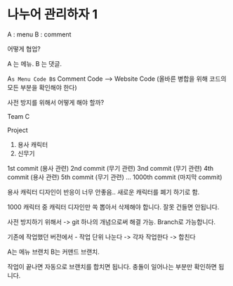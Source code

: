 # 나누어 관리하자 1 

A : menu 
B : comment 

어떻게 협업?

A 는 메뉴.
B 는 댓글.

A`s Menu Code
B`s Comment Code
--> Website Code (올바른 병합을 위해 코드의 모든 부분을 확인해야 한다) 

사전 방지를 위해서 어떻게 해야 할까?

Team C 

Project 

1. 용사 캐릭터
2. 신무기

1st commit (용사 관련) 
2nd commit (무기 관련) 
3nd commit (무기 관련) 
4th commit (용사 관련)
5th commit (무기 관련) ... 
1000th commit (마지막 commit) 

용사 캐릭터 디자인이 반응이 너무 안좋음..
새로운 캐릭터를 폐기 하기로 함.

1000 캐릭터 중 캐릭터 디자인만 쏙 뽑아서 삭제해야 합니다.
잘못 건들면 안됩니다.

사전 방지하기 위해서 -> git 하나의 개념으로써 해결 가능.
Branch로 가능합니다.


기존에 작업했던 버전에서 - 작업 단위 나눈다 -> 각자 작업한다 -> 합친다

A는 메뉴 브랜치
B는 커맨드 브랜치.

작업이 끝나면 자동으로 브랜치를 합치면 됩니다.
충돌이 일어나는 부분만 확인하면 됩니다.

